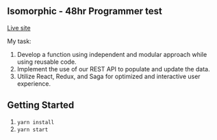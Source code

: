 ## Isomorphic - 48hr Programmer test 
[Live site](https://isomorphic-bukit-vista.netlify.app/)

My task:
1.  Develop a function using independent and modular approach while using reusable code.
2.  Implement the use of our REST API to populate and update the data.
3.  Utilize React, Redux, and Saga for optimized and interactive user experience.

## Getting Started

1.  `yarn install`
2.  `yarn start`
